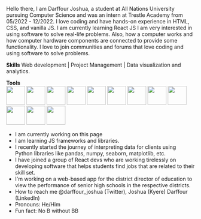 Hello there, I am Darffour Joshua, a student at All Nations University pursuing Computer Science and was an intern at Trestle Academy from 05/2022 - 12/2022.
I love coding and have hands-on experience in HTML, CSS, and vanilla JS. I am currently learning React JS
I am very interested in using software to solve real-life problems. Also, how a computer works and how computer hardware components are connected to provide some functionality.
I love to join communities and forums that love coding and using software to solve problems.

**Skills**
Web development | Project Management | Data visualization and analytics.

**Tools**
<br />
<img src="https://github.com/DarffourJoshua/DarffourJoshua/assets/94466008/f3fff05b-14b4-4cc7-8933-b0c6d4c79947" width="50" height="50" />
<img src="https://github.com/DarffourJoshua/DarffourJoshua/assets/94466008/2bc64672-ce99-4524-b701-867da245ffe2" width="50" height="50" />
<img src="https://github.com/DarffourJoshua/DarffourJoshua/assets/94466008/5877b3e5-f1c1-4451-9fde-c46ec5750d74" width="50" height="50" />
<img src="https://github.com/DarffourJoshua/DarffourJoshua/assets/94466008/71f4e724-78fc-4c5b-ba1e-d5439445c6ac" width="50" height="50" />
<img src="https://github.com/DarffourJoshua/DarffourJoshua/assets/94466008/0e36a54f-3d6a-46d2-9db0-2f0b872a1cbb" width="50" height="50" />
<img src="https://github.com/DarffourJoshua/DarffourJoshua/assets/94466008/b9d7d0df-bc15-4ce5-a76e-04827b2c857e" width="50" height="50" />
<img src="https://github.com/DarffourJoshua/DarffourJoshua/assets/94466008/6c0079a4-beeb-4ff5-b596-e560593f5938" width="50" height="50" />
<img src="https://github.com/DarffourJoshua/DarffourJoshua/assets/94466008/1d7d236f-4133-42f9-ae6e-0da3d86be090" width="50" height="50" />
<img src="https://e7.pngegg.com/pngimages/969/723/png-clipart-functional-programming-in-python-computer-programming-programming-language-python-programming-practice-workshop-program-logo-text-logo-thumbnail.png" width="50" height="50" />
<img src="https://user-images.githubusercontent.com/67586773/105040771-43887300-5a88-11eb-9f01-bee100b9ef22.png" width="50" height="50" />
<img src="https://miro.medium.com/v2/resize:fit:1400/1*3GbLagVDPY9QKjjgB_Tfqw.png" width="50" height="50" />
<img src="https://upload.wikimedia.org/wikipedia/commons/thumb/0/05/Scikit_learn_logo_small.svg/2560px-Scikit_learn_logo_small.svg.png" width="50" height="50" />
- I am currently working on this page
- I am learning JS frameworks and libraries.
- I recently started the journey of interpreting data for clients using Python libraries like pandas, numpy, seaborn, matplotlib, etc.
- I have joined a group of React devs who are working tirelessly on developing software that helps students find jobs that are related to         their skill set.
- I'm working on a web-based app for the district director of education to view the performance of senior high schools in the respective districts.
- How to reach me @darffour_joshua (Twitter), Joshua (Kyere) Darffour (LinkedIn)
- Pronouns: He/Him
- Fun fact: No B without BB
